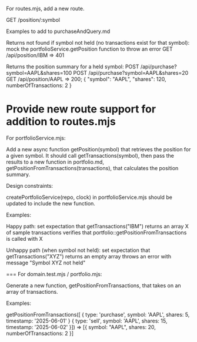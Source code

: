 For routes.mjs, add a new route.

GET /position/:symbol

Examples to add to purchaseAndQuery.md

Returns not found if symbol not held (no transactions exist for that symbol):
mock the portfolioService.getPosition function to throw an error
GET /api/position/IBM => 401

Returns the position summary for a held symbol:
POST /api/purchase?symbol=AAPL&shares=100
POST /api/purchase?symbol=AAPL&shares=20
GET /api/position/AAPL =>  200; { "symbol": "AAPL", "shares": 120, numberOfTransactions: 2 }

Provide new route support for addition to routes.mjs
==
For portfolioService.mjs:

Add a new async function getPosition(symbol) that retrieves the position for a given symbol. It should call getTransactions(symbol), then pass the results to a new function in portfolio.md, getPositionFromTransactions(transactions), that calculates the position summary.

Design constraints:

createPortfolioService(repo, clock) in portfolioService.mjs should be updated to include the new function.

Examples:

Happy path:
set expectation that getTransactions("IBM") returns an array X of sample transactions
verifies that portfolio::getPositionFromTransactions is called with X

Unhappy path (when symbol not held):
set expectation that getTransactions("XYZ") returns an empty array
throws an error with message "Symbol XYZ not held"

===
For domain.test.mjs / portfolio.mjs:

Generate a new function, getPositionFromTransactions, that takes on an array of transactions.

Examples:

getPositionFromTransactions([
  { type: 'purchase', symbol: 'AAPL', shares: 5, timestamp: '2025-06-01' }
  { type: 'sell', symbol: 'AAPL', shares: 15, timestamp: '2025-06-02' }])
    => [{ symbol: "AAPL", shares: 20, numberOfTransactions: 2 }]

